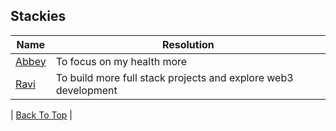 ## Stackies

| Name                                                 | Resolution                                                | 
|------------------------------------------------------|-----------------------------------------------------------|
| [Abbey](https://github.com/AbbeyIT)                  | To focus on my health more                                |
| [Ravi](https://github.com/gorvyz)                    | To build more full stack projects and explore web3 development| 

| [Back To Top](#Stackies) |